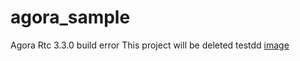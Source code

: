 # agora_sample
Agora Rtc 3.3.0 build error
This project will be deleted
testdd
[image](https://drive.google.com/file/d/1Ls5Xdf2Je406bTnGSqsK2nxib6xGwYR0/view?usp=sharing)
